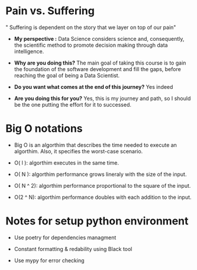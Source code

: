 # Pain vs. Suffering

" Suffering is dependent on the story that we layer on top of our pain"

- **My perspective :** Data Science considers science and, consequently, the scientific method to promote decision making through data intelligence.

- **Why are you doing this?** The main goal of taking this course is to gain the foundation of the software development and fill the gaps, before reaching the goal of being a Data Scientist.

- **Do you want what comes at the end of this journey?** Yes indeed

- **Are you doing this for you?** Yes, this is my journey and path, so I should be the one putting the effort for it to successed.

# Big O notations

- Big O is an algorthim that describes the time needed to execute an algorthim. Also, it specifies the worst-case scenario.

- O( l ): algorthim executes in the same time.
- O( N ): algorthim performance grows lineraly with the size of the input.
- O( N ^ 2): algorthim performance proportional to the square of the input.
- O(2 ^ N): algorthim performance doubles with each addition to the input.


# Notes for setup python environment

- Use poetry for dependencies managment 
- Constant formatting & redability using Black tool

- Use mypy for error checking 
